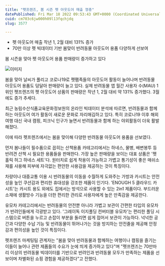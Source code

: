 ```yaml
---
title: "펫프렌즈, 봄 시즌 펫 아웃도어 매출 껑충"
datePublished: Fri Mar 18 2022 09:53:43 GMT+0000 (Coordinated Universal Time)
cuid: cm703c6jw000h09l13fqchjdq
slug: 3577

---
```



- 펫 아웃도어 매출 작년 1, 2월 대비 131% 증가
- 70만 이상 펫 빅데이터 기반 봄맞이 반려동물 아웃도어 용품 다양하게 선보여

봄 시즌을 맞아 펫 아웃도어 용품 판매량이 증가하고 있다

![이미지](https://cdn.hashnode.com/res/hashnode/image/upload/v1739254691756/f62cf627-d3f6-4437-abcc-f0d7b870b19d.jpeg)

봄을 맞아 날씨가 풀리고 코로나19로 펫팸족들의 아웃도어 활동이 늘어나며 반려동물 아웃도어 용품도 덩달아 판매량이 늘고 있다. 실제 반려동물 앱 월간 사용자 수(MAU) 1위인 펫프렌즈의 펫 아웃도어 상품의 판매량은 작년 1, 2월 대비 약 131% 증가했다. 3월에도 증가 추세다.

최근 농림수산식품교육문화정보원의 온라인 빅데이터 분석에 따르면, 반려동물과 함께하는 아웃도어 여가 활동이 새로운 문화로 자리매김하고 있다. 특히 코로나19 이후 해외 여행 대신 국내 캠핑, 피크닉 인구가 늘면서 반려동물과 함께 하는 야외활동이 더욱 활발해졌다.

이에 따라 펫프렌즈에서는 봄을 맞이해 다양한 반려동물 아웃도어 용품을 선보였다.

먼저 봄나들이 필수품으로 꼽히는 산책용품 카테고리에서는 하네스, 물병, 배변봉투 등 반려견 산책 시 필요한 용품들을 판매한다. 가장 높은 판매량을 보이는 대표 상품은 '펫홀릭 허그 하네스 세트'다. 원터치로 쉽게 착용이 가능하고 가볍고 통기성이 좋은 매쉬소재를 사용해 피부에 자극없는 편안한 사용감을 제공하는 것이 특징이다.

차량이나 대중교통 이용 시 반려동물의 이동을 수월하게 도와주는 가방과 카시트는 안전성을 높인 쿠션감과 편리한 휴대성을 강조한 제품이 인기다. 'ENOUGH 5 클라우드 카시트'는 카시트 용도 외에도 집에서는 방석으로 사용할 수 있는 2in1 제품이다. 부드러운 소재에 생활방수 기능을 더한 편리한 관리로 사용자에게 높은 만족감을 제공한다.

유모차 카테고리에서는 반려동물의 안전뿐 아니라 가볍고 보관이 간편한 타입의 유모차가 반려인들에게 각광받고 있다. '그레이독 이지폴딩 컨버터블 유모차'는 편리한 폴딩 시스템으로 버튼을 누르고 손잡이 부분을 돌리면 쉽게 접어서 보관이 가능하다. 넉넉한 공간과 다양한 수납 기능 및 반려동물이 뛰어나가는 것을 방지하는 안전줄을 제공해 안정감과 편의성을 높인 것이 특징이다.

펫프렌즈 마케팅팀 관계자는 "봄을 맞아 반려동물과 함께하는 여행이나 캠핑을 즐기는 이들이 늘어나 관련 제품들의 수요가 눈에 띄게 증가하고 있다"며 "펫프렌즈는 70만마리 이상의 반려동물 빅데이터를 기반으로 반려인과 반려동물 모두가 만족하는 제품을 선보이며 차별화된 쇼핑 경험을 제공하겠다"고 전했다.
